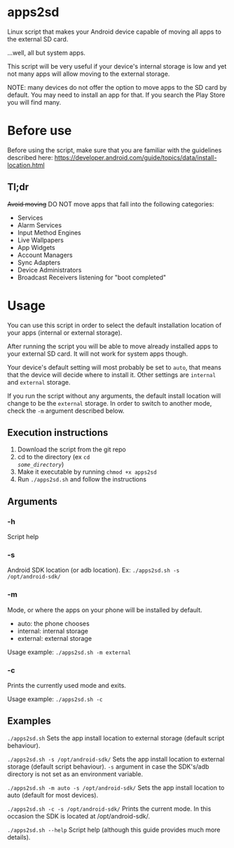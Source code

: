 apps2sd
=======

Linux script that makes your Android device capable of moving all apps to the external SD card.

...well, all but system apps.

This script will be very useful if your device's internal storage is low and yet not many apps will allow moving to the external storage.

NOTE: many devices do not offer the option to move apps to the SD card by default. You may need to install an app for that. If you search the Play Store you will find many.

# Before use #

Before using the script, make sure that you are familiar with the guidelines described here: https://developer.android.com/guide/topics/data/install-location.html

## Tl;dr ##

~~Avoid moving~~ DO NOT move apps that fall into the following categories:

* Services
* Alarm Services
* Input Method Engines
* Live Wallpapers
* App Widgets
* Account Managers
* Sync Adapters
* Device Administrators
* Broadcast Receivers listening for "boot completed"

# Usage #

You can use this script in order to select the default installation location of your apps (internal or external storage).

After running the script you will be able to move already installed apps to your external SD card. It will not work for system apps though.

Your device's default setting will most probably be set to <code>auto</code>, that means that the device will decide where to install it. Other settings are <code>internal</code> and <code>external</code> storage.

If you run the script without any arguments, the default install location will change to be the <code>external</code> storage. In order to switch to another mode, check the <code>-m</code> argument described below.

## Execution instructions ##

1. Download the script from the git repo
2. cd to the directory (ex <code>cd _some_directory_</code>)
3. Make it executable by running <code>chmod +x apps2sd</code>
4. Run <code>./apps2sd.sh</code> and follow the instructions

## Arguments ##

### -h ###

Script help

### -s ###

Android SDK location (or adb location). Ex: <code>./apps2sd.sh -s /opt/android-sdk/</code>

### -m ###

Mode, or where the apps on your phone will be installed by default.

* auto: the phone chooses
* internal: internal storage
* external: external storage

Usage example: <code>./apps2sd.sh -m external</code>

### -c ###

Prints the currently used mode and exits.

Usage example: <code>./apps2sd.sh -c</code>

## Examples ##

<code>./apps2sd.sh</code>
Sets the app install location to external storage (default script behaviour).

<code>./apps2sd.sh -s /opt/android-sdk/</code>
Sets the app install location to external storage (default script behaviour). <code>-s</code> argument in case the SDK's/adb directory is not set as an environment variable.

<code>./apps2sd.sh -m auto -s /opt/android-sdk/</code>
Sets the app install location to auto (default for most devices).

<code>./apps2sd.sh -c -s /opt/android-sdk/</code>
Prints the current mode. In this occasion the SDK is located at /opt/android-sdk/.

<code>./apps2sd.sh --help</code>
Script help (although this guide provides much more details).